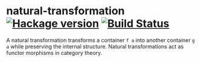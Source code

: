 # natural-transformation [![Hackage version](https://img.shields.io/hackage/v/natural-transformation.svg?style=flat)](http://hackage.haskell.org/package/natural-transformation) [![Build Status](https://img.shields.io/travis/ku-fpg/natural-transformation.svg?style=flat)](https://travis-ci.org/ku-fpg/natural-transformation)

A natural transformation transforms a container `f a` into another container `g a` while preserving the internal structure. Natural transformations act as functor morphisms in category theory.